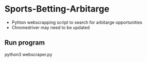 # Sports-Betting-Arbitarge
- Pyhton webscrapping script to search for arbitarge opportunities
- Chromedriver may need to be updated
 
## Run program 
python3 webscraper.py
